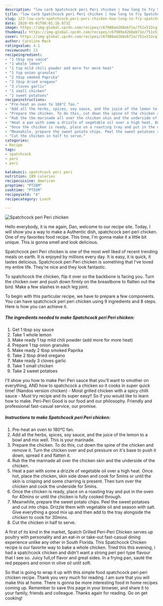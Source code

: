 ```yaml
---
description: "low carb Spatchcock peri Peri chicken | how long to fry Spatchcock peri Peri chicken"
title: "low carb Spatchcock peri Peri chicken | how long to fry Spatchcock peri Peri chicken"
slug: 123-low-carb-spatchcock-peri-peri-chicken-how-long-to-fry-spatchcock-peri-peri-chicken
date: 2020-05-01T06:01:16.873Z
image: https://img-global.cpcdn.com/recipes/c67989a4268eb71e/751x532cq70/spatchcock-peri-peri-chicken-recipe-main-photo.jpg
thumbnail: https://img-global.cpcdn.com/recipes/c67989a4268eb71e/751x532cq70/spatchcock-peri-peri-chicken-recipe-main-photo.jpg
cover: https://img-global.cpcdn.com/recipes/c67989a4268eb71e/751x532cq70/spatchcock-peri-peri-chicken-recipe-main-photo.jpg
author: Caroline Mack
ratingvalue: 4.1
reviewcount: 13
recipeingredient:
- "1 tbsp soy sauce"
- "1 whole lemon"
- "1 tsp mild chili powder add more for more heat"
- "1 tsp onion granules"
- "2 tbsp smoked Paprika"
- "2 tbsp dried oregano"
- "3 cloves garlic"
- "1 small chicken"
- "2 sweet potatoes"
recipeinstructions:
- "Pre-heat an oven to 180°C fan."
- "Add all the herbs, spices, soy sauce, and the juice of the lemon to a bowl and mix well. This is your marinade."
- "Prepare the chicken. To do this, cut down the spine of the chicken and remove it. Turn the chicken over and put pressure on it&#39;s base to push it down, spread it and flatten it."
- "Rub the the marinade all over the chicken skin and the underside of the chicken."
- "Heat a pan with some a drizzle of vegetable oil over a high heat. Once hot, place the chicken, skin side down and cook for 5mins or until the skin is crisping and some charring is present. Then turn over the chicken and cook the underside for 5mins."
- "Once the chicken is ready, place on a roasting tray and put in the oven for 40mins or until the chicken is fully cooked through."
- "Meanwhile, prepare the sweet potato chips. Peel the sweet potatoes and cut into chips. Drizzle them with vegetable oil and season with salt. Give everything a good mix up and then add to the tray alongside the chicken to cook for 30mins."
- "Cut the chicken in half to serve."
categories:
- Recipe
tags:
- spatchcock
- peri
- peri

katakunci: spatchcock peri peri 
nutrition: 189 calories
recipecuisine: American
preptime: "PT26M"
cooktime: "PT55M"
recipeyield: "4"
recipecategory: Lunch

---
```



![Spatchcock peri Peri chicken](https://img-global.cpcdn.com/recipes/c67989a4268eb71e/751x532cq70/spatchcock-peri-peri-chicken-recipe-main-photo.jpg)

Hello everybody, it is me again, Dan, welcome to our recipe site. Today, I will show you a way to make a Authentic dish, spatchcock peri peri chicken. One of my favorites food recipe. This time, I'm gonna make it a little bit unique. This is gonna smell and look delicious.

Spatchcock peri Peri chicken is one of the most well liked of recent trending meals on earth. It is enjoyed by millions every day. It is easy, it is quick, it tastes delicious. Spatchcock peri Peri chicken is something that I've loved my entire life. They're nice and they look fantastic.

To spatchcock the chicken, flip it over so the backbone is facing you. Turn the chicken over and push down firmly on the breastbone to flatten out the bird. Make a few slashes in each leg joint.


To begin with this particular recipe, we have to prepare a few components. You can have spatchcock peri peri chicken using 9 ingredients and 8 steps. Here is how you can achieve it.

<!--inarticleads1-->

##### The ingredients needed to make Spatchcock peri Peri chicken:

1. Get 1 tbsp soy sauce
1. Take 1 whole lemon
1. Make ready 1 tsp mild chili powder (add more for more heat)
1. Prepare 1 tsp onion granules
1. Make ready 2 tbsp smoked Paprika
1. Take 2 tbsp dried oregano
1. Make ready 3 cloves garlic
1. Take 1 small chicken
1. Take 2 sweet potatoes


I&#39;ll show you how to make Peri Peri sauce that you&#39;ll want to smother on everything, AND how to spatchcock a chicken so it cooks in super quick time! (Nandos version chicken) - Moist grilled chicken with a spicy chilli sauce - Must try recipe and its super easy!! So if you would like to learn how to make. Peri-Peri Good is our food and our philosophy. Friendly and professional fast-casual service, our promise. 

<!--inarticleads2-->

##### Instructions to make Spatchcock peri Peri chicken:

1. Pre-heat an oven to 180°C fan.
1. Add all the herbs, spices, soy sauce, and the juice of the lemon to a bowl and mix well. This is your marinade.
1. Prepare the chicken. To do this, cut down the spine of the chicken and remove it. Turn the chicken over and put pressure on it&#39;s base to push it down, spread it and flatten it.
1. Rub the the marinade all over the chicken skin and the underside of the chicken.
1. Heat a pan with some a drizzle of vegetable oil over a high heat. Once hot, place the chicken, skin side down and cook for 5mins or until the skin is crisping and some charring is present. Then turn over the chicken and cook the underside for 5mins.
1. Once the chicken is ready, place on a roasting tray and put in the oven for 40mins or until the chicken is fully cooked through.
1. Meanwhile, prepare the sweet potato chips. Peel the sweet potatoes and cut into chips. Drizzle them with vegetable oil and season with salt. Give everything a good mix up and then add to the tray alongside the chicken to cook for 30mins.
1. Cut the chicken in half to serve.


A first of its kind in the market, Spatch Grilled Peri-Peri Chicken serves up poultry with personality and an eat-in or take-out fast-casual dining experience unlike any other in South Florida. This Spatchcock Chicken recipe is our favorite way to bake a whole chicken. Tried this this evening, i had a spatchcock chicken and didn&#39;t want a strong peri peri type flavour that I see so. Juicy full,of flavor and great sides. In a frying pan, sauté the red peppers and onion in olive oil until soft. 

So that is going to wrap it up with this simple food spatchcock peri peri chicken recipe. Thank you very much for reading. I am sure that you will make this at home. There is gonna be more interesting food in home recipes coming up. Remember to save this page in your browser, and share it to your family, friends and colleague. Thanks again for reading. Go on get cooking!
